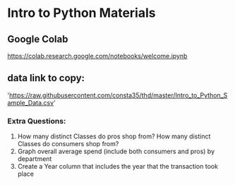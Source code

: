 # Intro to Python Materials

## Google Colab
https://colab.research.google.com/notebooks/welcome.ipynb

## data link to copy:
'https://raw.githubusercontent.com/consta35/thd/master/Intro_to_Python_Sample_Data.csv'


### Extra Questions:
1. How many distinct Classes do pros shop from? How many distinct Classes do consumers shop from?
2. Graph overall average spend (include both consumers and pros) by department
3. Create a Year column that includes the year that the transaction took place
